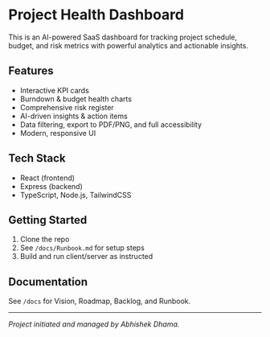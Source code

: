 # Project Health Dashboard

This is an AI-powered SaaS dashboard for tracking project schedule, budget, and risk metrics with powerful analytics and actionable insights.

## Features

- Interactive KPI cards
- Burndown & budget health charts
- Comprehensive risk register
- AI-driven insights & action items
- Data filtering, export to PDF/PNG, and full accessibility
- Modern, responsive UI

## Tech Stack

- React (frontend)
- Express (backend)
- TypeScript, Node.js, TailwindCSS

## Getting Started

1. Clone the repo
2. See `/docs/Runbook.md` for setup steps
3. Build and run client/server as instructed

## Documentation

See `/docs` for Vision, Roadmap, Backlog, and Runbook.

---

*Project initiated and managed by Abhishek Dhama.*
